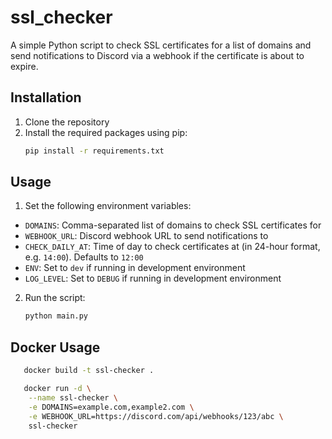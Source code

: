 # ssl_checker

A simple Python script to check SSL certificates for a list of domains and send notifications to Discord via a webhook if the certificate is about to expire.

## Installation

1. Clone the repository
2. Install the required packages using pip:
    ```bash
    pip install -r requirements.txt
    ```

## Usage

1. Set the following environment variables:
- `DOMAINS`: Comma-separated list of domains to check SSL certificates for
- `WEBHOOK_URL`: Discord webhook URL to send notifications to
- `CHECK_DAILY_AT`: Time of day to check certificates at (in 24-hour format, e.g. `14:00`). Defaults to `12:00`
- `ENV`: Set to `dev` if running in development environment
- `LOG_LEVEL`: Set to `DEBUG` if running in development environment
2. Run the script:
    ```bash
    python main.py
    ```

## Docker Usage
```bash
   docker build -t ssl-checker .
```

```bash
   docker run -d \
    --name ssl-checker \
    -e DOMAINS=example.com,example2.com \
    -e WEBHOOK_URL=https://discord.com/api/webhooks/123/abc \
    ssl-checker
```
